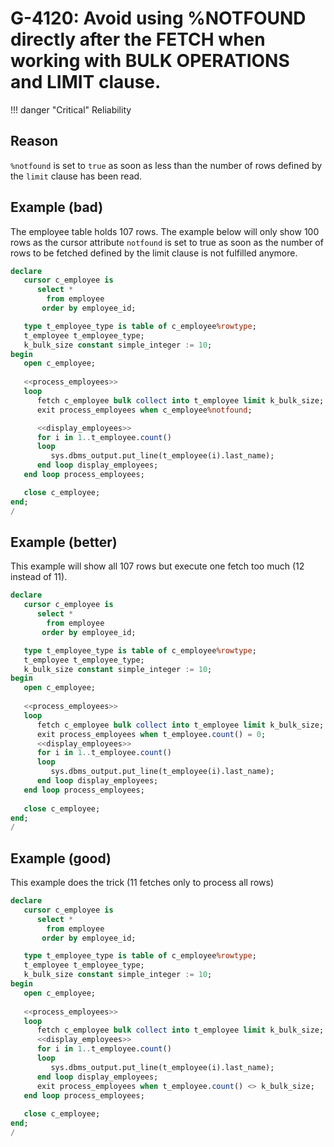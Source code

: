 # G-4120: Avoid using %NOTFOUND directly after the FETCH when working with BULK OPERATIONS and LIMIT clause. 

!!! danger "Critical"
    Reliability

## Reason

`%notfound` is set to `true` as soon as less than the number of rows defined by the `limit` clause has been read.

## Example (bad)

The employee table holds 107 rows. The example below will only show 100 rows as the cursor attribute `notfound` is set to true as soon as the number of rows to be fetched defined by the limit clause is not fulfilled anymore.

```sql
declare
   cursor c_employee is 
      select *
        from employee
       order by employee_id;

   type t_employee_type is table of c_employee%rowtype;
   t_employee t_employee_type;
   k_bulk_size constant simple_integer := 10;
begin
   open c_employee;
   
   <<process_employees>>
   loop
      fetch c_employee bulk collect into t_employee limit k_bulk_size;
      exit process_employees when c_employee%notfound;

      <<display_employees>>
      for i in 1..t_employee.count()
      loop
         sys.dbms_output.put_line(t_employee(i).last_name);
      end loop display_employees;
   end loop process_employees;

   close c_employee;
end;
/
```

## Example (better)

This example will show all 107 rows but execute one fetch too much (12 instead of 11).

```sql
declare
   cursor c_employee is 
      select *
        from employee
       order by employee_id;

   type t_employee_type is table of c_employee%rowtype;
   t_employee t_employee_type;
   k_bulk_size constant simple_integer := 10;
begin
   open c_employee;
   
   <<process_employees>>
   loop
      fetch c_employee bulk collect into t_employee limit k_bulk_size;
      exit process_employees when t_employee.count() = 0;
      <<display_employees>>
      for i in 1..t_employee.count()
      loop
         sys.dbms_output.put_line(t_employee(i).last_name);
      end loop display_employees;
   end loop process_employees;
   
   close c_employee;
end;
/
```

## Example (good)

This example does the trick (11 fetches only to process all rows)

```sql
declare
   cursor c_employee is 
      select *
        from employee
       order by employee_id;

   type t_employee_type is table of c_employee%rowtype;
   t_employee t_employee_type;
   k_bulk_size constant simple_integer := 10;
begin
   open c_employee;
   
   <<process_employees>>
   loop
      fetch c_employee bulk collect into t_employee limit k_bulk_size;
      <<display_employees>>
      for i in 1..t_employee.count()
      loop
         sys.dbms_output.put_line(t_employee(i).last_name);
      end loop display_employees;
      exit process_employees when t_employee.count() <> k_bulk_size;
   end loop process_employees;
   
   close c_employee;
end;
/
```
